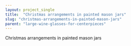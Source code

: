```yaml
---
layout: project_single
title:  "Christmas arrangements in painted mason jars"
slug: "christmas-arrangements-in-painted-mason-jars"
parent: "large-wine-glasses-for-centerpieces"
---
```

Christmas arrangements in painted mason jars
